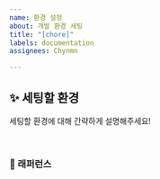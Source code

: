 ```yaml
---
name: 환경 설정
about: 개발 환경 세팅
title: "[chore]"
labels: documentation
assignees: Chynmn

---
```


## ✨ 세팅할 환경
세팅할 환경에 대해 간략하게 설명해주세요!

<br>

### 📕 래퍼런스
